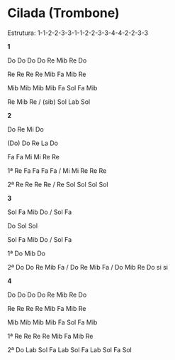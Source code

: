 # **Cilada (Trombone)**

Estrutura: 1-1-2-2-3-3-1-1-2-2-3-3-4-4-2-2-3-3

**1**

Do Do Do Do Re Mib Re Do

Re Re Re Re Mib Fa Mib Re

Mib Mib Mib Mib Fa Sol Fa Mib

Re Mib Re / (sib) Sol Lab Sol

**2**

Do Re Mi Do

(Do) Do Re La Do

Fa Fa Mi Mi Re Re

1ª Re Fa Fa Fa Fa / Mi Mi Re Re Re

2ª Re Re Re Re / Re Sol Sol Sol Sol

**3**

Sol Fa Mib Do / Sol Fa

Do Sol Sol

Sol Fa Mib Do / Sol Fa

1ª Do Mib Do

2ª Do Do Re Mib Fa / Do Re Mib Fa / Do Mib Re Do si si

**4**

Do Do Do Do Re Mib Re Do

Re Re Re Re Mib Fa Mib Re

Mib Mib Mib Mib Fa Sol Fa Mib

1ª Re Re Re Re Mib Fa Mib Re

2ª Do Lab Sol Fa Lab Sol Fa Lab Sol Fa Sol
